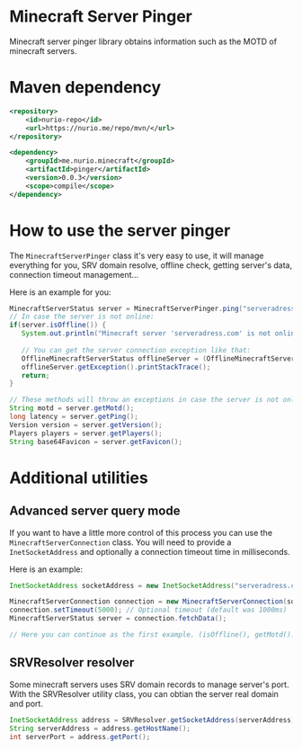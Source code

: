 # Minecraft Server Pinger
Minecraft server pinger library obtains information such as the MOTD of minecraft servers.

# Maven dependency

```xml
<repository>
    <id>nurio-repo</id>
    <url>https://nurio.me/repo/mvn/</url>
</repository>
```

```xml
<dependency>
    <groupId>me.nurio.minecraft</groupId>
    <artifactId>pinger</artifactId>
    <version>0.0.3</version>
    <scope>compile</scope>
</dependency>
```

# How to use the server pinger

The `MinecraftServerPinger` class it's very easy to use, it will manage everything for you, SRV domain resolve, offline check, getting server's data, connection timeout management...

Here is an example for you:

```java
MinecraftServerStatus server = MinecraftServerPinger.ping("serveradress.com:25544");
// In case the server is not online:
if(server.isOffline()) {
   System.out.println("Minecraft server 'serveradress.com' is not online!");
   
   // You can get the server connection exception like that:
   OfflineMinecraftServerStatus offlineServer = (OfflineMinecraftServerStatus) server;
   offlineServer.getException().printStackTrace();
   return;
}

// These methods will throw an exceptions in case the server is not online.
String motd = server.getMotd();
long latency = server.getPing();
Version version = server.getVersion();
Players players = server.getPlayers();
String base64Favicon = server.getFavicon();
```

# Additional utilities

## Advanced server query mode

If you want to have a little more control of this process you can use the `MinecraftServerConnection` class.
You will need to provide a `InetSocketAddress` and optionally a connection timeout time in milliseconds.

Here is an example:

```java
InetSocketAddress socketAddress = new InetSocketAddress("serveradress.com", 25565);

MinecraftServerConnection connection = new MinecraftServerConnection(socketAddress);
connection.setTimeout(5000); // Optional timeout (default was 1000ms)
MinecraftServerStatus server = connection.fetchData();

// Here you can continue as the first example. (isOffline(), getMotd()...)
```

## SRVResolver resolver

Some minecraft servers uses SRV domain records to manage server's port.
With the SRVResolver utility class, you can obtian the server real domain and port.

```java
InetSocketAddress address = SRVResolver.getSocketAddress(serverAddress);
String serverAddress = address.getHostName();
int serverPort = address.getPort();
```

